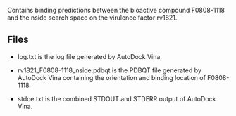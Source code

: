 Contains binding predictions between the bioactive compound F0808-1118 and the nside search space on the virulence factor rv1821.

## Files

- log.txt is the log file generated by AutoDock Vina.

- rv1821_F0808-1118_nside.pdbqt is the PDBQT file generated by AutoDock Vina containing the orientation and binding location of F0808-1118.

- stdoe.txt is the combined STDOUT and STDERR output of AutoDock Vina.


